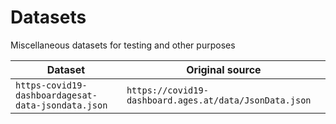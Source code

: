 # Datasets

Miscellaneous datasets for testing and other purposes

| Dataset | Original source |
|---|---|
| `https-covid19-dashboardagesat-data-jsondata.json` | `https://covid19-dashboard.ages.at/data/JsonData.json` |
